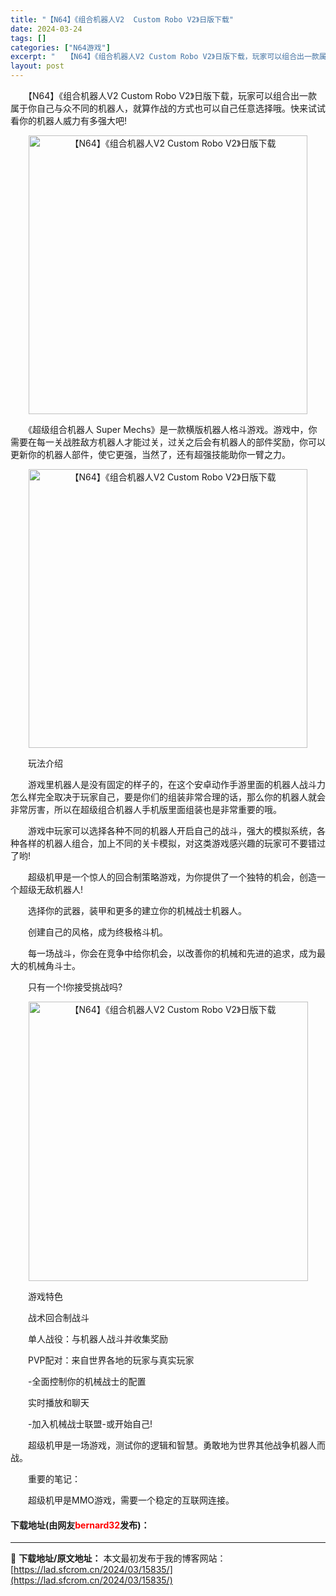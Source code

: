 ```yaml
---
title: "【N64】《组合机器人V2  Custom Robo V2》日版下载"
date: 2024-03-24
tags: []
categories: ["N64游戏"]
excerpt: "　　【N64】《组合机器人V2 Custom Robo V2》日版下载，玩家可以组合出一款属于你自己与众不同的机器人，就算作战的方式也可以自己任意选择哦。快来试试看你的机器人威力有多强大吧! 　　《超级组合机器人 Super Mechs》是一款横版机器人格斗游戏。游戏中，你需要在每一关战胜敌方机器人&hellip;"
layout: post
---
```


 <p>　　【N64】《组合机器人V2 Custom Robo V2》日版下载，玩家可以组合出一款属于你自己与众不同的机器人，就算作战的方式也可以自己任意选择哦。快来试试看你的机器人威力有多强大吧!</p> <p align="center"><img align="" border="0" src="https://lad.sfcrom.cn/wp-content/uploads/2024/03/20240324_660039f8a2018.png" width="446" alt="【N64】《组合机器人V2  Custom Robo V2》日版下载" /></p> <p>　　《超级组合机器人 Super Mechs》是一款横版机器人格斗游戏。游戏中，你需要在每一关战胜敌方机器人才能过关，过关之后会有机器人的部件奖励，你可以更新你的机器人部件，使它更强，当然了，还有超强技能助你一臂之力。</p> <p align="center"><img align="" border="0" src="https://lad.sfcrom.cn/wp-content/uploads/2024/03/20240324_660039f99a1ac.png" width="446" alt="【N64】《组合机器人V2  Custom Robo V2》日版下载" /></p> <p>　　玩法介绍</p> <p>　　游戏里机器人是没有固定的样子的，在这个安卓动作手游里面的机器人战斗力怎么样完全取决于玩家自己，要是你们的组装非常合理的话，那么你的机器人就会非常厉害，所以在超级组合机器人手机版里面组装也是非常重要的哦。</p> <p>　　游戏中玩家可以选择各种不同的机器人开启自己的战斗，强大的模拟系统，各种各样的机器人组合，加上不同的关卡模拟，对这类游戏感兴趣的玩家可不要错过了哟!</p> <p>　　超级机甲是一个惊人的回合制策略游戏，为你提供了一个独特的机会，创造一个超级无敌机器人!</p> <p>　　选择你的武器，装甲和更多的建立你的机械战士机器人。</p> <p>　　创建自己的风格，成为终极格斗机。</p> <p>　　每一场战斗，你会在竞争中给你机会，以改善你的机械和先进的追求，成为最大的机械角斗士。</p> <p>　　只有一个!你接受挑战吗?</p> <p align="center"><img align="" border="0" src="https://lad.sfcrom.cn/wp-content/uploads/2024/03/20240324_660039faa27e9.png" width="447" alt="【N64】《组合机器人V2  Custom Robo V2》日版下载" /></p> <p>　　游戏特色</p> <p>　　战术回合制战斗</p> <p>　　单人战役：与机器人战斗并收集奖励</p> <p>　　PVP配对：来自世界各地的玩家与真实玩家</p> <p>　　-全面控制你的机械战士的配置</p> <p>　　实时播放和聊天</p> <p>　　-加入机械战士联盟-或开始自己!</p> <p>　　超级机甲是一场游戏，测试你的逻辑和智慧。勇敢地为世界其他战争机器人而战。</p> <p>　　重要的笔记：</p> <p>　　超级机甲是MMO游戏，需要一个稳定的互联网连接。</p> <p><h4>下载地址(由网友<font color="red">bernard32</font>发布)：</h4></p> 

---
📖 **下载地址/原文地址：** 本文最初发布于我的博客网站：[https://lad.sfcrom.cn/2024/03/15835/](https://lad.sfcrom.cn/2024/03/15835/)
